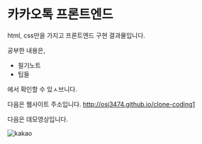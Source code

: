 # 카카오톡 프론트엔드

html, css만을 가지고 프론트엔드 구현 결과물입니다.



공부한 내용은, 

- 필기노트
- 팁들

에서 확인할 수 있ㅅ브니다.





다음은 웹사이트 주소입니다.
http://osj3474.github.io/clone-coding1



다음은 데모영상입니다.





![kakao](https://user-images.githubusercontent.com/42775225/87564386-48e0bb80-c6fb-11ea-98d5-e3073637a91e.gif)